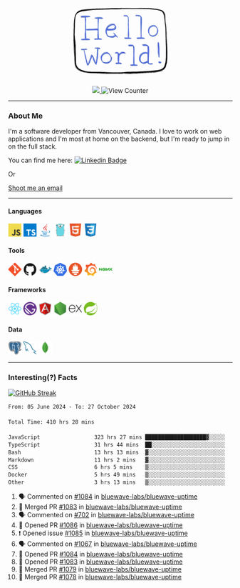 <div align="center">
    <img src="./img/hello_world.webp" height="200px" width="">
    <div>
        <a href="https://www.linkedin.com/in/ajhollid">
            <img src="https://img.shields.io/badge/LinkedIn-blue"/>
        </a>
        <img src="https://komarev.com/ghpvc/?username=ajhollid&color=yellow" alt="View Counter">
    </div>
</div>

---

### About Me

I'm a software developer from Vancouver, Canada. I love to work on web applications and I'm most at home on the backend, but I'm ready to jump in on the full stack.

You can find me here: [![Linkedin Badge](https://img.shields.io/badge/-ajhollid-blue?style=flat&logo=Linkedin&logoColor=white)](https://www.linkedin.com/in/ajhollid)

Or

[Shoot me an email](mailto:ajhollid@gmail.com)

---

#### Languages

<div>
    <img src="./img/devicons/javascript-original.svg" width=30 height=30 alt="JavaScript">
    <img src="/img/devicons/typescript-original.svg" width=30 height=30 alt="TypeScript">
    <img src="./img/devicons/java-original.svg" width=30 height=30 alt="Java">
    <img src="./img/devicons/go-original.svg" width=30 height=30 alt="Golang">
    <img src="./img/devicons/html5-original.svg" width=30 height=30 alt="HTML 5">
    <img src="./img/devicons/css3-original.svg" width=30 height=30 alt="CSS 3">
</div>

#### Tools

<div>
    <img src="./img/devicons/git-original.svg" width=30 height=30 alt="Git">
    <img src="./img/devicons/github-original.svg" width=30 height=30 alt="Github">
    <img src="./img/devicons/docker-original.svg" width=30 
    height=30 alt="Docker">
    <img src="./img/devicons/kubernetes-original.svg" width=30 height=30 alt="K8">
    <img src="./img/devicons/prometheus-original.svg" width=30 height=30 alt="Prometheus">
    <img src="./img/devicons/grafana-original.svg" width=30 height=30 alt="Grafana">
    <img src="./img/devicons/nginx-original.svg" width=30 height=30 alt="Nginx">
</div>

#### Frameworks

<div>
    <img src="./img/devicons/react-original.svg" width=30 height=30 alt="React">
    <img src="./img/devicons/gatsby-original.svg" width=30 height=30 alt="Gatsby">
    <img src="./img/devicons/angularjs-original.svg" width=30 height=30 alt="AngularJS">
    <img src="./img/devicons/nodejs-original.svg" width=30 height=30 alt="NodeJS">
    <img src="./img/devicons/express-original.svg" width=30 height=30 alt="Express">
    <img src="./img/devicons/spring-original.svg" width=30 height=30 alt="Spring">
</div>

#### Data

<div>
    <img src="./img/devicons/postgresql-original.svg" width=30 height=30 alt="Postgresql">
    <img src="./img/devicons/mysql-original.svg" width=30 height=30 alt="Mysql">
    <img src="./img/devicons/mongodb-original.svg" width=30 height=30 alt="MongoDB">
</div>

---

### Interesting(?) Facts

[![GitHub Streak](http://github-readme-streak-stats.herokuapp.com?user=ajhollid)](https://git.io/streak-stats)

 <!--START_SECTION:waka-->

```txt
From: 05 June 2024 - To: 27 October 2024

Total Time: 410 hrs 28 mins

JavaScript                 323 hrs 27 mins ███████████████████▓░░░░░   78.19 %
TypeScript                 31 hrs 44 mins  ██░░░░░░░░░░░░░░░░░░░░░░░   07.67 %
Bash                       13 hrs 13 mins  ▓░░░░░░░░░░░░░░░░░░░░░░░░   03.20 %
Markdown                   11 hrs 2 mins   ▓░░░░░░░░░░░░░░░░░░░░░░░░   02.67 %
CSS                        6 hrs 5 mins    ▒░░░░░░░░░░░░░░░░░░░░░░░░   01.47 %
Docker                     5 hrs 49 mins   ▒░░░░░░░░░░░░░░░░░░░░░░░░   01.41 %
Other                      3 hrs 13 mins   ▒░░░░░░░░░░░░░░░░░░░░░░░░   00.78 %
```

<!--END_SECTION:waka-->


<!--START_SECTION:activity-->
1. 🗣 Commented on [#1084](https://github.com/bluewave-labs/bluewave-uptime/pull/1084#issuecomment-2444513070) in [bluewave-labs/bluewave-uptime](https://github.com/bluewave-labs/bluewave-uptime)
2. 🎉 Merged PR [#1083](https://github.com/bluewave-labs/bluewave-uptime/pull/1083) in [bluewave-labs/bluewave-uptime](https://github.com/bluewave-labs/bluewave-uptime)
3. 🗣 Commented on [#702](https://github.com/bluewave-labs/bluewave-uptime/issues/702#issuecomment-2444000133) in [bluewave-labs/bluewave-uptime](https://github.com/bluewave-labs/bluewave-uptime)
4. 💪 Opened PR [#1086](https://github.com/bluewave-labs/bluewave-uptime/pull/1086) in [bluewave-labs/bluewave-uptime](https://github.com/bluewave-labs/bluewave-uptime)
5. ❗ Opened issue [#1085](https://github.com/bluewave-labs/bluewave-uptime/issues/1085) in [bluewave-labs/bluewave-uptime](https://github.com/bluewave-labs/bluewave-uptime)
6. 🗣 Commented on [#1067](https://github.com/bluewave-labs/bluewave-uptime/issues/1067#issuecomment-2443317930) in [bluewave-labs/bluewave-uptime](https://github.com/bluewave-labs/bluewave-uptime)
7. 💪 Opened PR [#1084](https://github.com/bluewave-labs/bluewave-uptime/pull/1084) in [bluewave-labs/bluewave-uptime](https://github.com/bluewave-labs/bluewave-uptime)
8. 💪 Opened PR [#1083](https://github.com/bluewave-labs/bluewave-uptime/pull/1083) in [bluewave-labs/bluewave-uptime](https://github.com/bluewave-labs/bluewave-uptime)
9. 🎉 Merged PR [#1079](https://github.com/bluewave-labs/bluewave-uptime/pull/1079) in [bluewave-labs/bluewave-uptime](https://github.com/bluewave-labs/bluewave-uptime)
10. 🎉 Merged PR [#1078](https://github.com/bluewave-labs/bluewave-uptime/pull/1078) in [bluewave-labs/bluewave-uptime](https://github.com/bluewave-labs/bluewave-uptime)
<!--END_SECTION:activity-->
